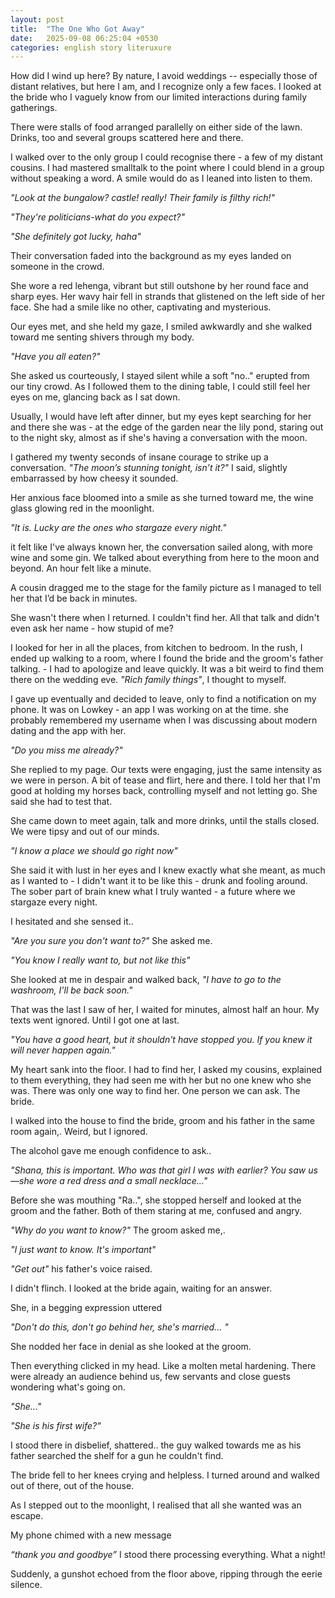```yaml
---
layout: post
title:  "The One Who Got Away"
date:   2025-09-08 06:25:04 +0530
categories: english story literuxure
---
```


How did I wind up here? By nature, I avoid weddings -- especially those of distant relatives, but here I am, and I recognize only a few faces. I looked at the bride who I vaguely know from our limited interactions during family gatherings.


There were stalls of food arranged parallelly on either side of the lawn. Drinks, too and several groups scattered here and there.

I walked over to the only group I could recognise there - a few of my distant cousins. I had mastered smalltalk to the point where I could blend in a group without speaking a word. A smile would do as I leaned into listen to them.

_"Look at the bungalow? castle! really! Their family is filthy rich!"_

_"They're politicians-what do you expect?"_

_"She definitely got lucky, haha"_

Their conversation faded into the background as my eyes landed on someone in the crowd.

She wore a red lehenga, vibrant but still outshone by her round face and sharp eyes. Her wavy hair fell in strands that glistened on the left side of her face. She had a smile like no other, captivating and mysterious. 

Our eyes met, and she held my gaze, I smiled awkwardly and she walked toward me senting shivers through my body.

_"Have you all eaten?"_

She asked us courteously, I stayed silent while a soft "no.." erupted from our tiny crowd. As I followed them to the dining table, I could still feel her eyes on me, glancing back as I sat down.

Usually, I would have left after dinner, but my eyes kept searching for her and there she was - at the edge of the garden near the lily pond, staring out to the night sky, almost as if she's having a conversation with the moon.

I gathered my twenty seconds of insane courage to strike up a conversation. 
_"The moon’s stunning tonight, isn’t it?"_ I said, slightly embarrassed by how cheesy it sounded.

Her anxious face bloomed into a smile as she turned toward me, the wine glass glowing red in the moonlight.

_"It is. Lucky are the ones who stargaze every night."_

it felt like I've always known her, the conversation sailed along, with more wine and some gin. We talked about everything from here to the moon and beyond. An hour felt like a minute.

A cousin dragged me to the stage for the family picture as I managed to tell her that I’d be back in minutes.

She wasn't there when I returned. I couldn't find her. All that talk and didn't even ask her name - how stupid of me? 

I looked for her in all the places, from kitchen to bedroom. In the rush, I ended up walking to a room, where I found the bride and the groom's father talking. - I had to apologize and leave quickly. It was a bit weird to find them there on the wedding eve. _"Rich family things"_, I thought to myself. 

I gave up eventually and decided to leave, only to find a notification on my phone. It was on Lowkey - an app I was working on at the time. she probably remembered my username when I was discussing about modern dating and the app with her. 

_"Do you miss me already?"_

She replied to my page. Our texts were engaging, just the same intensity as we were in person. A bit of tease and flirt, here and there. I told her that I'm good at holding my horses back, controlling myself and not letting go. She said she had to test that.

She came down to meet again, talk and more drinks, until the stalls closed. We were tipsy and out of our minds. 

_"I know a place we should go right now"_

She said it with lust in her eyes and I knew exactly what she meant, as much as I wanted to - I didn't want it to be like this - drunk and fooling around. The sober part of brain knew what I truly wanted - a future where we stargaze every night. 

I hesitated and she sensed it..  

_"Are you sure you don't want to?"_
She asked me.

_"You know I really want to, but not like this"_

She looked at me in despair and walked back, _"I have to go to the washroom, I'll be back soon."_

That was the last I saw of her, I waited for minutes, almost half an hour. My texts went ignored. Until I got one at last.

_"You have a good heart, but it shouldn't have stopped you. If you knew it will never happen again."_


My heart sank into the floor.  I had to find her, I asked my cousins, explained to them everything, they had seen me with her but no one knew who she was. There was only one way to find her. One person we can ask. The bride.


I walked into the house to find the bride, groom and his father in the same room again,.  Weird, but I ignored.

The alcohol gave me enough confidence to ask..

_"Shana, this is important. Who was that girl I was with earlier? You saw us—she wore a red dress and a small necklace..."_

Before she was mouthing "Ra..", she stopped herself and looked at the groom and the father. Both of them staring at me, confused and angry.

_"Why do you want to know?"_
The groom asked me,. 

_"I just want to know. It's important"_

_"Get out"_ his father's voice raised. 

I didn't flinch. I looked at the bride again, waiting for an answer.

She, in a begging expression uttered

_"Don't do this, don't go behind her, she's married... "_

She nodded her face in denial as she looked at the groom.


Then everything clicked in my head. Like a molten metal hardening. There were already an audience behind us, few servants and close guests wondering what's going on.

_"She..."_

_"She is his first wife?"_

I stood there in disbelief, shattered.. the guy walked towards me as his father searched the shelf for a gun he couldn't find. 

The bride fell to her knees crying and helpless. I turned around and walked out of there, out of the house. 

As I stepped out to the moonlight, I realised that all she wanted was an escape.

My phone chimed with a new message

_“thank you and goodbye”_ I stood there processing everything. What a night!

Suddenly, a gunshot echoed from the floor above, ripping through the eerie silence.
